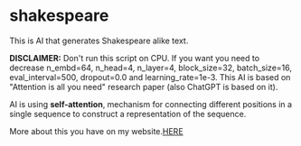 # shakespeare

This is AI that generates Shakespeare alike text.

**DISCLAIMER:** Don't run this script on CPU. If you want you need to decrease n_embd=64, n_head=4, n_layer=4, block_size=32, batch_size=16, eval_interval=500, dropout=0.0 and learning_rate=1e-3.
This AI is based on "Attention is all you need" research paper (also ChatGPT is based on it).

AI is using **self-attention**, mechanism for connecting different positions in a single sequence to construct a representation of the sequence.

More about this you have on my website.[HERE](https://youshitsune.me/2023/02/attention-is-all-you-need/)
